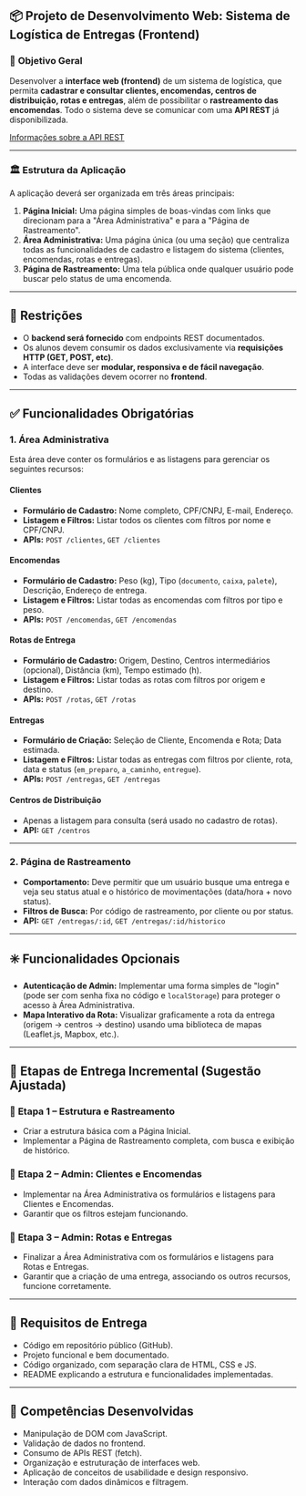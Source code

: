 ## 📦 **Projeto de Desenvolvimento Web: Sistema de Logística de Entregas (Frontend)**

### 🎯 **Objetivo Geral**

Desenvolver a **interface web (frontend)** de um sistema de logística, que permita **cadastrar e consultar clientes, encomendas, centros de distribuição, rotas e entregas**, além de possibilitar o **rastreamento das encomendas**. Todo o sistema deve se comunicar com uma **API REST** já disponibilizada.

[Informações sobre a API REST](api.md)

---

### 🏛️ **Estrutura da Aplicação**

A aplicação deverá ser organizada em três áreas principais:

1.  **Página Inicial:** Uma página simples de boas-vindas com links que direcionam para a "Área Administrativa" e para a "Página de Rastreamento".
2.  **Área Administrativa:** Uma página única (ou uma seção) que centraliza todas as funcionalidades de cadastro e listagem do sistema (clientes, encomendas, rotas e entregas).
3.  **Página de Rastreamento:** Uma tela pública onde qualquer usuário pode buscar pelo status de uma encomenda.

---

## 📐 **Restrições**

* O **backend será fornecido** com endpoints REST documentados.
* Os alunos devem consumir os dados exclusivamente via **requisições HTTP (GET, POST, etc)**.
* A interface deve ser **modular, responsiva e de fácil navegação**.
* Todas as validações devem ocorrer no **frontend**.

---

## ✅ **Funcionalidades Obrigatórias**

### 1. **Área Administrativa**

Esta área deve conter os formulários e as listagens para gerenciar os seguintes recursos:

#### **Clientes**
* **Formulário de Cadastro:** Nome completo, CPF/CNPJ, E-mail, Endereço.
* **Listagem e Filtros:** Listar todos os clientes com filtros por nome e CPF/CNPJ.
* **APIs:** `POST /clientes`, `GET /clientes`

#### **Encomendas**
* **Formulário de Cadastro:** Peso (kg), Tipo (`documento`, `caixa`, `palete`), Descrição, Endereço de entrega.
* **Listagem e Filtros:** Listar todas as encomendas com filtros por tipo e peso.
* **APIs:** `POST /encomendas`, `GET /encomendas`

#### **Rotas de Entrega**
* **Formulário de Cadastro:** Origem, Destino, Centros intermediários (opcional), Distância (km), Tempo estimado (h).
* **Listagem e Filtros:** Listar todas as rotas com filtros por origem e destino.
* **APIs:** `POST /rotas`, `GET /rotas`

#### **Entregas**
* **Formulário de Criação:** Seleção de Cliente, Encomenda e Rota; Data estimada.
* **Listagem e Filtros:** Listar todas as entregas com filtros por cliente, rota, data e status (`em_preparo`, `a_caminho`, `entregue`).
* **APIs:** `POST /entregas`, `GET /entregas`

#### **Centros de Distribuição**
* Apenas a listagem para consulta (será usado no cadastro de rotas).
* **API:** `GET /centros`

---

### 2. **Página de Rastreamento**

* **Comportamento:** Deve permitir que um usuário busque uma entrega e veja seu status atual e o histórico de movimentações (data/hora + novo status).
* **Filtros de Busca:** Por código de rastreamento, por cliente ou por status.
* **API:** `GET /entregas/:id`, `GET /entregas/:id/historico`

---

## ✳️ **Funcionalidades Opcionais**

* **Autenticação de Admin:** Implementar uma forma simples de "login" (pode ser com senha fixa no código e `localStorage`) para proteger o acesso à Área Administrativa.
* **Mapa Interativo da Rota:** Visualizar graficamente a rota da entrega (origem → centros → destino) usando uma biblioteca de mapas (Leaflet.js, Mapbox, etc.).

---

## 🚦 **Etapas de Entrega Incremental (Sugestão Ajustada)**

### 🔹 **Etapa 1 – Estrutura e Rastreamento**
* Criar a estrutura básica com a Página Inicial.
* Implementar a Página de Rastreamento completa, com busca e exibição de histórico.

### 🔹 **Etapa 2 – Admin: Clientes e Encomendas**
* Implementar na Área Administrativa os formulários e listagens para Clientes e Encomendas.
* Garantir que os filtros estejam funcionando.

### 🔹 **Etapa 3 – Admin: Rotas e Entregas**
* Finalizar a Área Administrativa com os formulários e listagens para Rotas e Entregas.
* Garantir que a criação de uma entrega, associando os outros recursos, funcione corretamente.

---

## 📁 **Requisitos de Entrega**

* Código em repositório público (GitHub).
* Projeto funcional e bem documentado.
* Código organizado, com separação clara de HTML, CSS e JS.
* README explicando a estrutura e funcionalidades implementadas.

---

## 🧠 **Competências Desenvolvidas**

* Manipulação de DOM com JavaScript.
* Validação de dados no frontend.
* Consumo de APIs REST (fetch).
* Organização e estruturação de interfaces web.
* Aplicação de conceitos de usabilidade e design responsivo.
* Interação com dados dinâmicos e filtragem.